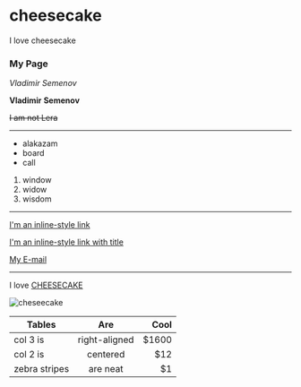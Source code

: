 # cheesecake
I love cheesecake

### My Page

_Vladimir_
*Semenov*

**Vladimir**
__Semenov__

~~I am not Lera~~

---

* alakazam
* board
* call

1. window
2. widow
3. wisdom

***

[I'm an inline-style link](https://www.google.com)

[I'm an inline-style link with title](https://www.google.com "Google's Homepage")

[My E-mail](mailto:vsemson1@gmail.com)

___

I love [CHEESECAKE](https://www.google.ru/search?newwindow=1&rlz=1C1GGRV_enRU780RU780&ei=1H9cWoOgG4jp6ATy17m4Aw&q=CHEESECAKE&oq=CHEESECAKE&gs_l=psy-ab.12..0i67k1l4j0l6.4276.4276.0.4966.1.1.0.0.0.0.69.69.1.1.0....0...1c..64.psy-ab..0.1.69....0.cSekBkpMQPU)

![cheseecake](http://food.fnr.sndimg.com/content/dam/images/food/fullset/2008/9/8/1/Cheesecake_Classic.jpg.rend.hgtvcom.616.462.suffix/1371587222109.jpeg "CHEESECAKE")

| Tables        | Are           | Cool  |
| ------------- |:-------------:| -----:|
| col 3 is      | right-aligned | $1600 |
| col 2 is      | centered      |   $12 |
| zebra stripes | are neat      |    $1 |
